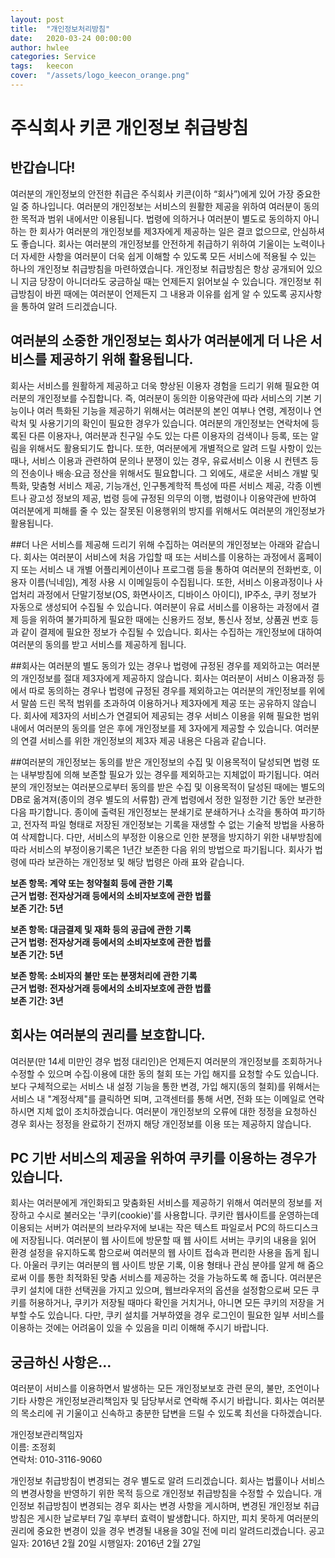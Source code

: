 ```yaml
---
layout: post
title:  "개인정보처리방침"
date:   2020-03-24 00:00:00
author: hwlee
categories: Service
tags:	keecon
cover:  "/assets/logo_keecon_orange.png"
---
```


# 주식회사 키콘 개인정보 취급방침

## 반갑습니다!

여러분의 개인정보의 안전한 취급은 주식회사 키콘(이하 “회사”)에게 있어 가장 중요한 일 중 하나입니다. 여러분의 개인정보는 서비스의 원활한 제공을 위하여 여러분이 동의한 목적과 범위 내에서만 이용됩니다. 법령에 의하거나 여러분이 별도로 동의하지 아니하는 한 회사가 여러분의 개인정보를 제3자에게 제공하는 일은 결코 없으므로, 안심하셔도 좋습니다. 회사는 여러분의 개인정보를 안전하게 취급하기 위하여 기울이는 노력이나 더 자세한 사항을 여러분이 더욱 쉽게 이해할 수 있도록 모든 서비스에 적용될 수 있는 하나의 개인정보 취급방침을 마련하였습니다. 개인정보 취급방침은 항상 공개되어 있으니 지금 당장이 아니더라도 궁금하실 때는 언제든지 읽어보실 수 있습니다. 개인정보 취급방침이 바뀐 때에는 여러분이 언제든지 그 내용과 이유를 쉽게 알 수 있도록 공지사항을 통하여 알려 드리겠습니다.

## 여러분의 소중한 개인정보는 회사가 여러분에게 더 나은 서비스를 제공하기 위해 활용됩니다.
회사는 서비스를 원활하게 제공하고 더욱 향상된 이용자 경험을 드리기 위해 필요한 여러분의 개인정보를 수집합니다. 즉, 여러분이 동의한 이용약관에 따라 서비스의 기본 기능이나 여러 특화된 기능을 제공하기 위해서는 여러분의 본인 여부나 연령, 계정이나 연락처 및 사용기기의 확인이 필요한 경우가 있습니다. 여러분의 개인정보는 연락처에 등록된 다른 이용자나, 여러분과 친구일 수도 있는 다른 이용자의 검색이나 등록, 또는 알림을 위해서도 활용되기도 합니다. 또한, 여러분에게 개별적으로 알려 드릴 사항이 있는 때나, 서비스 이용과 관련하여 문의나 분쟁이 있는 경우, 유료서비스 이용 시 컨텐츠 등의 전송이나 배송∙요금 정산을 위해서도 필요합니다. 그 외에도, 새로운 서비스 개발 및 특화, 맞춤형 서비스 제공, 기능개선, 인구통계학적 특성에 따른 서비스 제공, 각종 이벤트나 광고성 정보의 제공, 법령 등에 규정된 의무의 이행, 법령이나 이용약관에 반하여 여러분에게 피해를 줄 수 있는 잘못된 이용행위의 방지를 위해서도 여러분의 개인정보가 활용됩니다.

##더 나은 서비스를 제공해 드리기 위해 수집하는 여러분의 개인정보는 아래와 같습니다.
회사는 여러분이 서비스에 처음 가입할 때 또는 서비스를 이용하는 과정에서 홈페이지 또는 서비스 내 개별 어플리케이션이나 프로그램 등을 통하여 여러분의 전화번호, 이용자 이름(닉네임), 계정 사용 시 이메일등이 수집됩니다. 또한, 서비스 이용과정이나 사업처리 과정에서 단말기정보(OS, 화면사이즈, 디바이스 아이디), IP주소, 쿠키 정보가 자동으로 생성되어 수집될 수 있습니다.
여러분이 유료 서비스를 이용하는 과정에서 결제 등을 위하여 불가피하게 필요한 때에는 신용카드 정보, 통신사 정보, 상품권 번호 등과 같이 결제에 필요한 정보가 수집될 수 있습니다. 회사는 수집하는 개인정보에 대하여 여러분의 동의를 받고 서비스를 제공하게 됩니다.

##회사는 여러분의 별도 동의가 있는 경우나 법령에 규정된 경우를 제외하고는 여러분의 개인정보를 절대 제3자에게 제공하지 않습니다.
회사는 여러분이 서비스 이용과정 등에서 따로 동의하는 경우나 법령에 규정된 경우를 제외하고는 여러분의 개인정보를 위에서 말씀 드린 목적 범위를 초과하여 이용하거나 제3자에게 제공 또는 공유하지 않습니다. 회사에 제3자의 서비스가 연결되어 제공되는 경우 서비스 이용을 위해 필요한 범위 내에서 여러분의 동의를 얻은 후에 개인정보를 제 3자에게 제공할 수 있습니다. 여러분의 연결 서비스를 위한 개인정보의 제3자 제공 내용은 다음과 같습니다.

##여러분의 개인정보는 동의를 받은 개인정보의 수집 및 이용목적이 달성되면 법령 또는 내부방침에 의해 보존할 필요가 있는 경우를 제외하고는 지체없이 파기됩니다.
여러분의 개인정보는 여러분으로부터 동의를 받은 수집 및 이용목적이 달성된 때에는 별도의 DB로 옮겨져(종이의 경우 별도의 서류함) 관계 법령에서 정한 일정한 기간 동안 보관한 다음 파기합니다. 종이에 출력된 개인정보는 분쇄기로 분쇄하거나 소각을 통하여 파기하고, 전자적 파일 형태로 저장된 개인정보는 기록을 재생할 수 없는 기술적 방법을 사용하여 삭제합니다. 다만, 서비스의 부정한 이용으로 인한 분쟁을 방지하기 위한 내부방침에 따라 서비스의 부정이용기록은 1년간 보존한 다음 위의 방법으로 파기됩니다. 회사가 법령에 따라 보관하는 개인정보 및 해당 법령은 아래 표와 같습니다.

**보존 항목: 계약 또는 청약철회 등에 관한 기록**   
**근거 법령: 전자상거래 등에서의 소비자보호에 관한 법률**   
**보존 기간: 5년**   

**보존 항목: 대금결제 및 재화 등의 공급에 관한 기록**   
**근거 법령: 전자상거래 등에서의 소비자보호에 관한 법률**   
**보존 기간: 5년**   

**보존 항목: 소비자의 불만 또는 분쟁처리에 관한 기록**   
**근거 법령: 전자상거래 등에서의 소비자보호에 관한 법률**   
**보존 기간: 3년**   

## 회사는 여러분의 권리를 보호합니다.
여러분(만 14세 미만인 경우 법정 대리인)은 언제든지 여러분의 개인정보를 조회하거나 수정할 수 있으며 수집∙이용에 대한 동의 철회 또는 가입 해지를 요청할 수도 있습니다. 보다 구체적으로는 서비스 내 설정 기능을 통한 변경, 가입 해지(동의 철회)를 위해서는 서비스 내 "계정삭제"를 클릭하면 되며, 고객센터를 통해 서면, 전화 또는 이메일로 연락하시면 지체 없이 조치하겠습니다. 여러분이 개인정보의 오류에 대한 정정을 요청하신 경우 회사는 정정을 완료하기 전까지 해당 개인정보를 이용 또는 제공하지 않습니다.

## PC 기반 서비스의 제공을 위하여 쿠키를 이용하는 경우가 있습니다.
회사는 여러분에게 개인화되고 맞춤화된 서비스를 제공하기 위해서 여러분의 정보를 저장하고 수시로 불러오는 '쿠키(cookie)'를 사용합니다. 쿠키란 웹사이트를 운영하는데 이용되는 서버가 여러분의 브라우저에 보내는 작은 텍스트 파일로서 PC의 하드디스크에 저장됩니다. 여러분이 웹 사이트에 방문할 때 웹 사이트 서버는 쿠키의 내용을 읽어 환경 설정을 유지하도록 함으로써 여러분의 웹 사이트 접속과 편리한 사용을 돕게 됩니다. 아울러 쿠키는 여러분의 웹 사이트 방문 기록, 이용 형태나 관심 분야를 알게 해 줌으로써 이를 통한 최적화된 맞춤 서비스를 제공하는 것을 가능하도록 해 줍니다. 여러분은 쿠키 설치에 대한 선택권을 가지고 있으며, 웹브라우저의 옵션을 설정함으로써 모든 쿠키를 허용하거나, 쿠키가 저장될 때마다 확인을 거치거나, 아니면 모든 쿠키의 저장을 거부할 수도 있습니다. 다만, 쿠키 설치를 거부하였을 경우 로그인이 필요한 일부 서비스를 이용하는 것에는 어려움이 있을 수 있음을 미리 이해해 주시기 바랍니다.

## 궁금하신 사항은…
여러분이 서비스를 이용하면서 발생하는 모든 개인정보보호 관련 문의, 불만, 조언이나 기타 사항은 개인정보관리책임자 및 담당부서로 연락해 주시기 바랍니다. 회사는 여러분의 목소리에 귀 기울이고 신속하고 충분한 답변을 드릴 수 있도록 최선을 다하겠습니다.

개인정보관리책임자   
이름: 조정회   
연락처: 010-3116-9060   

개인정보 취급방침이 변경되는 경우 별도로 알려 드리겠습니다.
회사는 법률이나 서비스의 변경사항을 반영하기 위한 목적 등으로 개인정보 취급방침을 수정할 수 있습니다. 개인정보 취급방침이 변경되는 경우 회사는 변경 사항을 게시하며, 변경된 개인정보 취급방침은 게시한 날로부터 7일 후부터 효력이 발생합니다. 하지만, 피치 못하게 여러분의 권리에 중요한 변경이 있을 경우 변경될 내용을 30일 전에 미리 알려드리겠습니다.
공고일자: 2016년 2월 20일
시행일자: 2016년 2월 27일